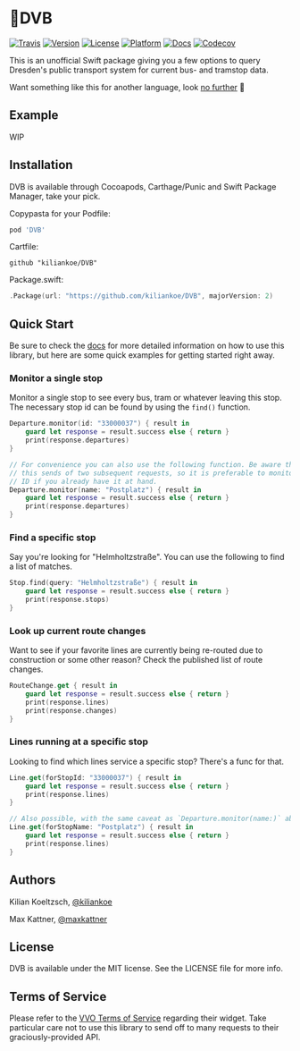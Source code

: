 # 🚆DVB

[![Travis](https://img.shields.io/travis/kiliankoe/DVB.svg?style=flat-square)](https://travis-ci.org/kiliankoe/DVB)
[![Version](https://img.shields.io/cocoapods/v/DVB.svg?style=flat-square)](http://cocoapods.org/pods/DVB)
[![License](https://img.shields.io/cocoapods/l/DVB.svg?style=flat-square)](http://cocoapods.org/pods/DVB)
[![Platform](https://img.shields.io/cocoapods/p/DVB.svg?style=flat-square)](http://cocoapods.org/pods/DVB)
[![Docs](https://img.shields.io/cocoapods/metrics/doc-percent/DVB.svg?style=flat-square)](http://cocoadocs.org/docsets/DVB)
[![Codecov](https://img.shields.io/codecov/c/github/kiliankoe/DVB.svg?style=flat-square)](https://codecov.io/gh/kiliankoe/DVB)

This is an unofficial Swift package giving you a few options to query Dresden's public transport system for current bus- and tramstop data.

Want something like this for another language, look [no further](https://github.com/kiliankoe/vvo#libraries) 🙂



## Example

WIP



## Installation

DVB is available through Cocoapods, Carthage/Punic and Swift Package Manager, take your pick.

Copypasta for your Podfile:

```ruby
pod 'DVB'
```

Cartfile:

```
github "kiliankoe/DVB"
```

Package.swift:

```swift
.Package(url: "https://github.com/kiliankoe/DVB", majorVersion: 2)
```



## Quick Start

Be sure to check the [docs](http://cocoadocs.org/docsets/DVB) for more detailed information on how to use this library, but here are some quick examples for getting started right away.

### Monitor a single stop

Monitor a single stop to see every bus, tram or whatever leaving this stop. The necessary stop id can be found by using the `find()` function.

```swift
Departure.monitor(id: "33000037") { result in
	guard let response = result.success else { return }
	print(response.departures)
}

// For convenience you can also use the following function. Be aware though that
// this sends of two subsequent requests, so it is preferable to monitor a stop's
// ID if you already have it at hand.
Departure.monitor(name: "Postplatz") { result in
	guard let response = result.success else { return }
	print(response.departures)
}
```

### Find a specific stop

Say you're looking for "Helmholtzstraße". You can use the following to find a list of matches.

```swift
Stop.find(query: "Helmholtzstraße") { result in
	guard let response = result.success else { return }
	print(response.stops)
}
```

### Look up current route changes

Want to see if your favorite lines are currently being re-routed due to construction or some other reason? Check the published list of route changes.

```swift
RouteChange.get { result in
	guard let response = result.success else { return }
	print(response.lines)
	print(response.changes)
}
```

### Lines running at a specific stop

Looking to find which lines service a specific stop? There's a func for that.

```swift
Line.get(forStopId: "33000037") { result in
	guard let response = result.success else { return }
	print(response.lines)
}

// Also possible, with the same caveat as `Departure.monitor(name:)` above.
Line.get(forStopName: "Postplatz") { result in 
	guard let response = result.success else { return }
	print(response.lines)
}
```

## Authors

Kilian Koeltzsch, [@kiliankoe](https://github.com/kiliankoe)

Max Kattner, [@maxkattner](https://github.com/maxkattner)



## License

DVB is available under the MIT license. See the LICENSE file for more info.



## Terms of Service

Please refer to the [VVO Terms of Service](https://www.vvo-online.de/de/service/widgets/nutzungsbedingungen-1671.cshtml) regarding their widget. Take particular care not to use this library to send off to many requests to their graciously-provided API.
